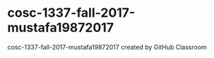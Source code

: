 # cosc-1337-fall-2017-mustafa19872017
cosc-1337-fall-2017-mustafa19872017 created by GitHub Classroom

